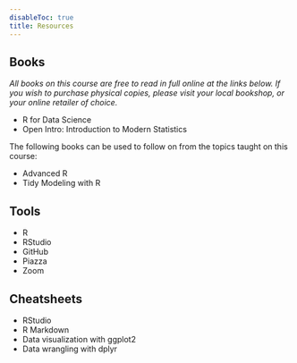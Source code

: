 ```yaml
---
disableToc: true
title: Resources
---
```


## Books
_All books on this course are free to read in full online at the links below. If you wish to purchase physical copies, please visit your local bookshop, or your online retailer of choice._

<ul>
  <li><a id="R4DS">R for Data Science</a></li>
  <li><a id="IMS">Open Intro: Introduction to Modern Statistics</a></li>
</ul>

The following books can be used to follow on from the topics taught on this course:

<ul>
  <li><a id="advR">Advanced R</a></li>
  <li><a id="TMwR">Tidy Modeling with R</a></li>
</ul>

## Tools

<ul>
  <li><a id="Rproject">R</a></li>
  <li><a id="RStudio">RStudio</a></li>
  <li><a id="ids2022Git">GitHub</a></li>
  <li><a id="Piazza">Piazza</a></li>
  <li><a id="Zoom">Zoom</a></li>
</ul>

## Cheatsheets

<ul>
  <li><a id="rstudioCS">RStudio</a></li>
  <li><a id="rmarkdownCS">R Markdown</a></li>
  <li><a id="ggplot2CS">Data visualization with ggplot2</a></li>
  <li><a id="dplyrCS">Data wrangling with dplyr</a></li>
</ul>
